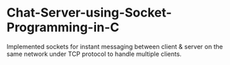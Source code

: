# Chat-Server-using-Socket-Programming-in-C
Implemented sockets for instant messaging between client & server on the same network under TCP
protocol to handle multiple clients. 
